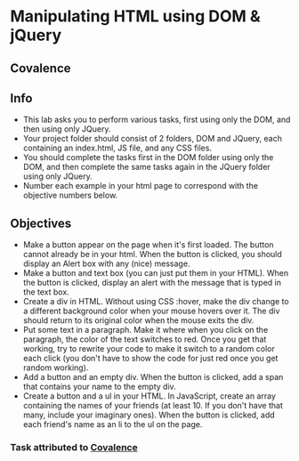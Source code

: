 # Manipulating HTML using DOM & jQuery
## Covalence

## Info
* This lab asks you to perform various tasks, first using only the DOM, and then using only JQuery.
* Your project folder should consist of 2 folders, DOM and JQuery, each containing an index.html, JS file, and any CSS files.
* You should complete the tasks first in the DOM folder using only the DOM, and then complete the same tasks again in the JQuery folder using only JQuery.
* Number each example in your html page to correspond with the objective numbers below.

## Objectives
- Make a button appear on the page when it's first loaded. The button cannot already be in your html. When the button is clicked, you should display an Alert box with any (nice) message.
- Make a button and text box (you can just put them in your HTML). When the button is clicked, display an alert with the message that is typed in the text box.
- Create a div in HTML. Without using CSS :hover, make the div change to a different background color when your mouse hovers over it. The div should return to its original color when the mouse exits the div.
- Put some text in a paragraph. Make it where when you click on the paragraph, the color of the text switches to red. Once you get that working, try to rewrite your code to make it switch to a random color each click (you don't have to show the code for just red once you get random working).
- Add a button and an empty div. When the button is clicked, add a span that contains your name to the empty div.
- Create a button and a ul in your HTML. In JavaScript, create an array containing the names of your friends (at least 10. If you don't have that many, include your imaginary ones). When the button is clicked, add each friend's name as an li to the ul on the page.

### Task attributed to [Covalence](https://covalence.io/)